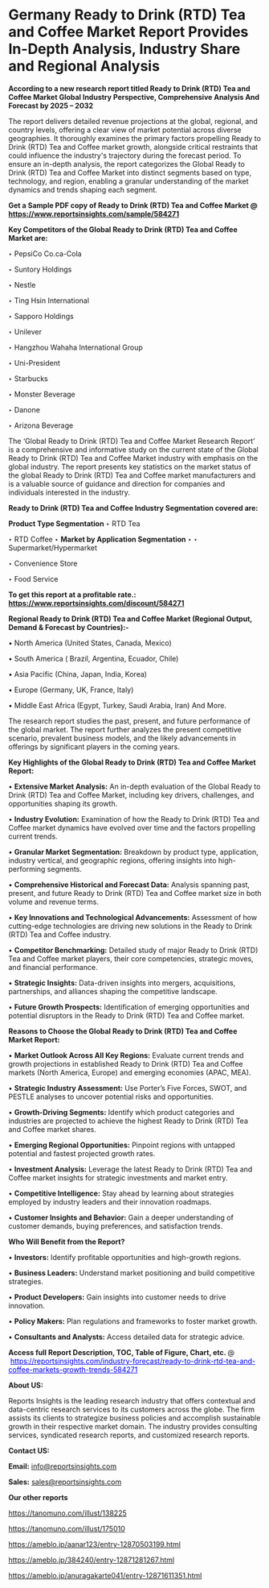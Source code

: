 # Germany Ready to Drink (RTD) Tea and Coffee Market Report Provides In-Depth Analysis, Industry Share and Regional Analysis

<strong>According to a new research report titled Ready to Drink (RTD) Tea and Coffee Market Global Industry Perspective, Comprehensive Analysis And Forecast by 2025 – 2032</strong>

The report delivers detailed revenue projections at the global, regional, and country levels, offering a clear view of market potential across diverse geographies. It thoroughly examines the primary factors propelling Ready to Drink (RTD) Tea and Coffee market growth, alongside critical restraints that could influence the industry's trajectory during the forecast period. To ensure an in-depth analysis, the report categorizes the Global Ready to Drink (RTD) Tea and Coffee Market into distinct segments based on type, technology, and region, enabling a granular understanding of the market dynamics and trends shaping each segment.

<strong>Get a Sample PDF copy of Ready to Drink (RTD) Tea and Coffee Market </strong><strong>@<a href=https://www.reportsinsights.com/sample/584271 style=color:#0000ff;> https://www.reportsinsights.com/sample/584271</a></strong></font>

<strong>Key Competitors of the Global Ready to Drink (RTD) Tea and Coffee Market are:</strong>

‣ PepsiCo
 Co.ca-Cola

‣ Suntory Holdings

‣ Nestle

‣ Ting Hsin International

‣ Sapporo Holdings

‣ Unilever

‣ Hangzhou Wahaha International Group

‣ Uni-President

‣ Starbucks

‣ Monster Beverage

‣ Danone

‣ Arizona Beverage

The ‘Global Ready to Drink (RTD) Tea and Coffee Market Research Report’ is a comprehensive and informative study on the current state of the Global Ready to Drink (RTD) Tea and Coffee Market industry with emphasis on the global industry. The report presents key statistics on the market status of the global Ready to Drink (RTD) Tea and Coffee market manufacturers and is a valuable source of guidance and direction for companies and individuals interested in the industry.

<strong>Ready to Drink (RTD) Tea and Coffee Industry Segmentation covered are:</strong>

<strong>Product Type Segmentation</strong>
‣
RTD Tea

‣ RTD Coffee
‣ 
<strong>Market by Application Segmentation</strong>
‣
‣  Supermarket/Hypermarket

‣ Convenience Store

‣ Food Service

<strong>To get this report at a profitable rate.: <a href=https://www.reportsinsights.com/discount/584271 style=color:#0000ff;>https://www.reportsinsights.com/discount/584271</a></strong></font>

<strong>Regional Ready to Drink (RTD) Tea and Coffee Market (Regional Output, Demand &amp; Forecast by Countries):-</strong>

• North America (United States, Canada, Mexico)

• South America ( Brazil, Argentina, Ecuador, Chile)

• Asia Pacific (China, Japan, India, Korea)

• Europe (Germany, UK, France, Italy)

• Middle East Africa (Egypt, Turkey, Saudi Arabia, Iran) And More.

The research report studies the past, present, and future performance of the global market. The report further analyzes the present competitive scenario, prevalent business models, and the likely advancements in offerings by significant players in the coming years.

<strong>Key Highlights of the Global Ready to Drink (RTD) Tea and Coffee Market Report:</strong>

• <strong>Extensive Market Analysis:</strong> An in-depth evaluation of the Global Ready to Drink (RTD) Tea and Coffee Market, including key drivers, challenges, and opportunities shaping its growth.

• <strong>Industry Evolution:</strong> Examination of how the Ready to Drink (RTD) Tea and Coffee market dynamics have evolved over time and the factors propelling current trends.

• <strong>Granular Market Segmentation:</strong> Breakdown by product type, application, industry vertical, and geographic regions, offering insights into high-performing segments.

• <strong>Comprehensive Historical and Forecast Data:</strong> Analysis spanning past, present, and future Ready to Drink (RTD) Tea and Coffee market size in both volume and revenue terms.

• <strong>Key Innovations and Technological Advancements:</strong> Assessment of how cutting-edge technologies are driving new solutions in the Ready to Drink (RTD) Tea and Coffee industry.

• <strong>Competitor Benchmarking:</strong> Detailed study of major Ready to Drink (RTD) Tea and Coffee market players, their core competencies, strategic moves, and financial performance.

• <strong>Strategic Insights:</strong> Data-driven insights into mergers, acquisitions, partnerships, and alliances shaping the competitive landscape.

• <strong>Future Growth Prospects:</strong> Identification of emerging opportunities and potential disruptors in the Ready to Drink (RTD) Tea and Coffee market.

<strong>Reasons to Choose the Global Ready to Drink (RTD) Tea and Coffee Market Report:</strong>

• <strong>Market Outlook Across All Key Regions:</strong> Evaluate current trends and growth projections in established Ready to Drink (RTD) Tea and Coffee markets (North America, Europe) and emerging economies (APAC, MEA).

• <strong>Strategic Industry Assessment:</strong> Use Porter’s Five Forces, SWOT, and PESTLE analyses to uncover potential risks and opportunities.

• <strong>Growth-Driving Segments:</strong> Identify which product categories and industries are projected to achieve the highest Ready to Drink (RTD) Tea and Coffee market shares.

• <strong>Emerging Regional Opportunities:</strong> Pinpoint regions with untapped potential and fastest projected growth rates.

• <strong>Investment Analysis:</strong> Leverage the latest Ready to Drink (RTD) Tea and Coffee market insights for strategic investments and market entry.

• <strong>Competitive Intelligence:</strong> Stay ahead by learning about strategies employed by industry leaders and their innovation roadmaps.

• <strong>Customer Insights and Behavior:</strong> Gain a deeper understanding of customer demands, buying preferences, and satisfaction trends.

<strong>Who Will Benefit from the Report?</strong>

• <strong>Investors:</strong> Identify profitable opportunities and high-growth regions.

• <strong>Business Leaders:</strong> Understand market positioning and build competitive strategies.

• <strong>Product Developers:</strong> Gain insights into customer needs to drive innovation.

• <strong>Policy Makers:</strong> Plan regulations and frameworks to foster market growth.

• <strong>Consultants and Analysts:</strong> Access detailed data for strategic advice.
</ul>
<strong>Access full Report Description, TOC, Table of Figure, Chart, etc. </strong>@  <a href=https://reportsinsights.com/industry-forecast/ready-to-drink-rtd-tea-and-coffee-markets-growth-trends-584271 style=color:#0000ff;>https://reportsinsights.com/industry-forecast/ready-to-drink-rtd-tea-and-coffee-markets-growth-trends-584271</a></font>

<strong><strong>About US</strong>:</strong>

Reports Insights is the leading research industry that offers contextual and data-centric research services to its customers across the globe. The firm assists its clients to strategize business policies and accomplish sustainable growth in their respective market domain. The industry provides consulting services, syndicated research reports, and customized research reports.

<strong>Contact US:</strong>

<p class=""""><b>Email:</b> <a href=mailto:info@reportsinsights.com>info@reportsinsights.com</a></p>
<p class=""""><b>Sales:</b> <a href=mailto:sales@reportsinsights.com>sales@reportsinsights.com</a></p>

<strong>Our other reports</strong>

<a href=https://tanomuno.com/illust/138225>https://tanomuno.com/illust/138225</a>

<a href=https://tanomuno.com/illust/175010>https://tanomuno.com/illust/175010</a>

<a href=https://ameblo.jp/aanar123/entry-12870503199.html>https://ameblo.jp/aanar123/entry-12870503199.html</a>

<a href=https://ameblo.jp/384240/entry-12871281267.html>https://ameblo.jp/384240/entry-12871281267.html</a>

<a href=https://ameblo.jp/anuragakarte041/entry-12871611351.html>https://ameblo.jp/anuragakarte041/entry-12871611351.html</a>
